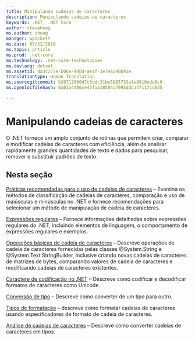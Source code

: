 ```yaml
---
title: Manipulando cadeias de caracteres
description: Manipulando cadeias de caracteres
keywords: .NET, .NET Core
author: stevehoag
ms.author: shoag
manager: wpickett
ms.date: 07/22/2016
ms.topic: article
ms.prod: .net-core
ms.technology: .net-core-technologies
ms.devlang: dotnet
ms.assetid: da3c277e-b06e-48bd-ae1f-1e7e4240b93e
translationtype: Human Translation
ms.sourcegitcommit: b20713600d7c3ddc31be5885733a1e8910ede8c6
ms.openlocfilehash: 8a01a4406ce45faa18504c7995ddca47117cc825

---
```


# <a name="manipulating-strings"></a>Manipulando cadeias de caracteres

O .NET fornece um amplo conjunto de rotinas que permitem criar, comparar e modificar cadeias de caracteres com eficiência, além de analisar rapidamente grandes quantidades de texto e dados para pesquisar, remover e substituir padrões de texto.

## <a name="in-this-section"></a>Nesta seção

[Práticas recomendadas para o uso de cadeias de caracteres](best-practices-strings.md) – Examina os métodos de classificação de cadeias de caracteres, comparação e uso de maiúsculas e minúsculas no .NET e fornece recomendações para selecionar um método de manipulação de cadeia de caracteres. 

[Expressões regulares](regular-expressions.md) – Fornece informações detalhadas sobre expressões regulares do .NET, incluindo elementos de linguagem, o comportamento de expressões regulares e exemplos.

[Operações básicas de cadeia de caracteres](basic-string-operations.md) – Descreve operações de cadeia de caracteres fornecidas pelas classes @System.String e @System.Text.StringBuilder, inclusive criando novas cadeias de caracteres de matrizes de bytes, comparando valores de cadeia de caracteres e modificando cadeias de caracteres existentes.

[Caractere de codificação no .NET](character-encoding.md) – Descreve como codificar e decodificar formatos de caracteres como Unicode.

[Conversão de tipo](type-conversion.md) – Descreve como converter de um tipo para outro.

[Tipos de formatação](formatting-types.md) – descreve como formatar cadeias de caracteres usando especificadores de formato de cadeia de caracteres.

[Análise de cadeias de caracteres](parsing-strings.md) – Descreve como converter cadeias de caracteres em tipos.




<!--HONumber=Dec16_HO1-->



